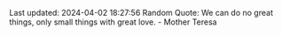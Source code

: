 Last updated: 2024-04-02 18:27:56
Random Quote: We can do no great things, only small things with great love. - Mother Teresa